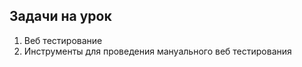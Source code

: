 ## Задачи на урок


1. Веб тестирование
2. Инструменты для проведения мануального веб тестирования






